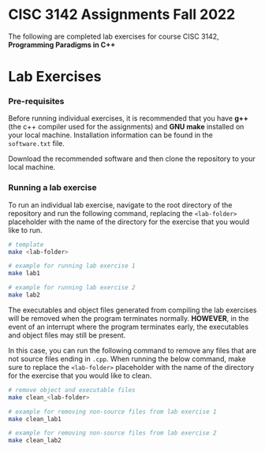 # CISC 3142 Assignments Fall 2022

The following are completed lab exercises for course CISC 3142, **Programming Paradigms in C++**

# Lab Exercises

### **Pre-requisites**
Before running individual exercises, it is recommended that you have **g++** (the c++ compiler used for the assignments) and **GNU make** installed on your local machine. 
Installation information can be found in the `software.txt` file.

Download the recommended software and then clone the repository to your local machine.

### **Running a lab exercise**
To run an individual lab exercise, navigate to the root directory of the repository and run the following command, replacing the `<lab-folder>` placeholder with the name of the directory for the exercise that you would like to run.

```bash
# template
make <lab-folder>

# example for running lab exercise 1
make lab1

# example for running lab exercise 2
make lab2
```
The executables and object files generated from compiling the lab exercises will be removed when the program terminates normally. **HOWEVER**, in the event of an interrupt where the program terminates early, the executables and object files may still be present. 

In this case, you can run the following command to remove any files that are not source files ending in `.cpp`. When running the below command, make sure to replace the `<lab-folder>` placeholder with the name of the directory for the exercise that you would like to clean.
```bash
# remove object and executable files
make clean_<lab-folder>

# example for removing non-source files from lab exercise 1
make clean_lab1

# example for removing non-source files from lab exercise 2
make clean_lab2
```

